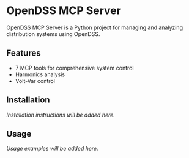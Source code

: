 # OpenDSS MCP Server

OpenDSS MCP Server is a Python project for managing and analyzing distribution systems using OpenDSS.

## Features
- 7 MCP tools for comprehensive system control
- Harmonics analysis
- Volt-Var control

## Installation

*Installation instructions will be added here.*

## Usage

*Usage examples will be added here.*
